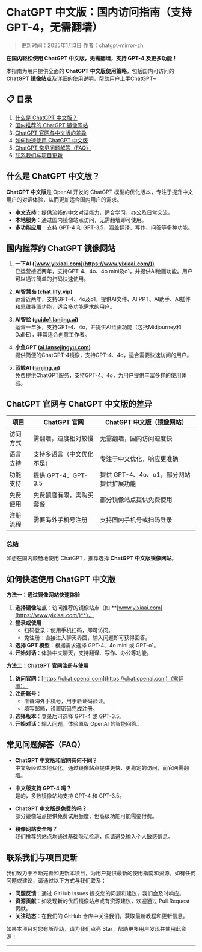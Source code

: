 # ChatGPT 中文版：国内访问指南（支持GPT-4，无需翻墙）

> 更新时间：2025年1月3日
> 作者：chatgpt-mirror-zh  

**在国内轻松使用 ChatGPT 中文版，无需翻墙，支持 GPT-4 及更多功能！**

本指南为用户提供全面的 **ChatGPT 中文版使用策略**，包括国内可访问的 **ChatGPT 镜像站点**及详细的使用说明，帮助用户上手ChatGPT~

## 📋 目录

1. [什么是 ChatGPT 中文版？](#什么是-chatgpt-中文版)
2. [国内推荐的 ChatGPT 镜像网站](#国内推荐的-chatgpt-镜像网站)
3. [ChatGPT 官网与中文版的差异](#chatgpt-官网与-chatgpt中文版的差异)
4. [如何快速使用 ChatGPT 中文版](#如何快速使用-chatgpt-中文版)
5. [ChatGPT 常见问题解答（FAQ）](#chatgpt-常见问题解答（faq）)
6. [联系我们与项目更新](#联系我们与项目更新)

## 什么是 ChatGPT 中文版？

**ChatGPT 中文版**是 OpenAI 开发的 ChatGPT 模型的优化版本，专注于提升中文用户的对话体验，从而更加适合国内用户的需求。

- **中文支持**：提供流畅的中文对话能力，适合学习、办公及日常交流。
- **本地服务**：通过国内镜像站点访问，无需翻墙即可使用。
- **多功能应用**：支持 GPT-4 和 GPT-3.5，涵盖翻译、写作、问答等多种功能。

## 国内推荐的 ChatGPT 镜像网站

1. **一下AI ([www.yixiaai.com](https://www.yixiaai.com/))**  
   已运营接近两年，支持GPT-4、4o、4o mini及o1，并提供AI绘画功能。用户可以通过简单的扫码快速使用。

2. **AI智慧岛 ([chat.lify.vip](https://chat.lify.vip/))**  
   运营近两年，支持GPT-4、4o及o1，提供AI文件、AI PPT、AI助手、AI插件和思维导图功能，适合多功能需求的用户。

3. **AI智绘 ([guide1.lanjing.ai](https://guide1.lanjing.ai/))**  
   运营一年多，支持GPT-4、4o，并提供AI绘画功能（包括Midjourney和Dall·E），非常适合创意工作者。

4. **小鱼GPT ([ai.lansejingyu.com](https://ai.lansejingyu.com/))**  
   提供简便的ChatGPT-4镜像，支持GPT-4、4o，适合需要快速访问的用户。

5. **蓝鲸AI ([lanjing.ai](https://lanjing.ai/))**  
   免费提供ChatGPT服务，支持GPT-4、4o，为用户提供丰富多样的使用体验。

## ChatGPT 官网与 ChatGPT 中文版的差异

| 项目         | ChatGPT 官网                      | ChatGPT 中文版（镜像网站）         |
|-------------|---------------------------------|----------------------------------|
| 访问方式     | 需翻墙，速度相对较慢               | 无需翻墙，国内访问速度快             |
| 语言支持     | 支持多语言（中文优化不足）          | 专注于中文优化，响应更准确            |
| 功能支持     | 提供 GPT-4、GPT-3.5              | 提供 GPT-4、4o、o1，部分网站提供扩展功能 |
| 免费使用     | 免费额度有限，需购买套餐            | 部分镜像站点提供免费使用               |
| 注册流程     | 需要海外手机号注册                   | 支持国内手机号或扫码登录             |

### 总结

如想在国内顺畅地使用 ChatGPT，推荐选择 **ChatGPT 中文版镜像网站**。

## 如何快速使用 ChatGPT 中文版

**方法一：通过镜像网站快速体验**

1. **选择镜像站点**：访问推荐的镜像站点（如 **[www.yixiaai.com](https://www.yixiaai.com/)**）。
2. **登录或使用**：
   - 扫码登录：使用手机扫码，即可访问。
   - 免注册：直接进入聊天界面，输入问题即可获得回答。
3. **选择 GPT 模型**：根据需求选择 GPT-4、4o mini 或 GPT-o1。
4. **开始对话**：体验中文聊天，支持翻译、写作、办公等功能。

**方法二：ChatGPT 官网注册与使用**

1. **访问官网**：[https://chat.openai.com](https://chat.openai.com)（需翻墙）。
2. **注册账号**：
   - 准备海外手机号，用于验证码验证。
   - 填写邮箱，设置密码完成注册。
3. **选择版本**：登录后可选择 GPT-4 或 GPT-3.5。
4. **开始对话**：输入问题，体验原版 OpenAI 的智能回答。

## 常见问题解答（FAQ）

- **ChatGPT 中文版和官网有何不同？**  
  中文版经过本地优化，通过镜像站点提供更快、更稳定的访问，而官网需翻墙。

- **中文版支持 GPT-4 吗？**  
  是的，多数镜像站均支持 GPT-4 和 GPT-3.5。

- **ChatGPT 中文版是免费的吗？**  
  部分镜像站点提供免费试用额度，但高级功能可能需要付费。

- **镜像网站安全吗？**  
  我们推荐的站点均通过基础隐私检测，但请避免输入个人敏感信息。

## 联系我们与项目更新

我们致力于不断完善和更新本项目，为用户提供最新的使用指南和资源。如有任何问题或建议，请通过以下方式与我们联系：

- **问题反馈**：通过 GitHub Issues 提交您的问题和建议，我们会及时响应。
- **资源贡献**：如发现新的优质镜像站点或有资源建议，欢迎通过 Pull Request 贡献。
- **关注动态**：在我们的 GitHub 仓库中关注我们，获取最新教程和更新信息。

如果本项目对您有所帮助，请为我们点亮 Star，帮助更多用户发现并使用此资源！

---
